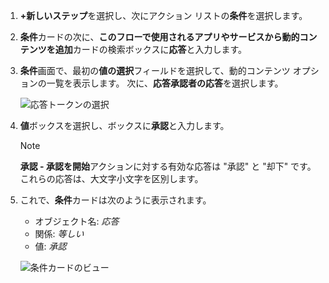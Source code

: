 1. **+新しいステップ**を選択し、次にアクション リストの**条件**を選択します。
1. **条件**カードの次に、**このフローで使用されるアプリやサービスから動的コンテンツを追加**カードの検索ボックスに**応答**と入力します。
1. **条件**画面で、最初の**値の選択**フィールドを選択して、動的コンテンツ オプションの一覧を表示します。 次に、**応答承認者の応答**を選択します。

    ![応答トークンの選択](media/modern-approvals/search-for-response.png)
1. **値**ボックスを選択し、ボックスに**承認**と入力します。

   > [!NOTE]
   > **承認 - 承認を開始**アクションに対する有効な応答は "承認" と "却下" です。 これらの応答は、大文字小文字を区別します。

1. これで、**条件**カードは次のように表示されます。
    
    * オブジェクト名: *応答*
    * 関係: *等しい*
    * 値: *承認*

    ![条件カードのビュー](media/modern-approvals/response-condition-test.png "条件カードのビュー")
